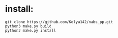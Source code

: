 # install:
```
git clone https://github.com/Kolya142/nabs_pp.git
python3 make.py build
python3 make.py install
```

